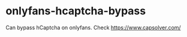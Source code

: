 # onlyfans-hcaptcha-bypass
Can bypass hCaptcha on onlyfans. Check https://www.capsolver.com/ 












































                                                                                                    
